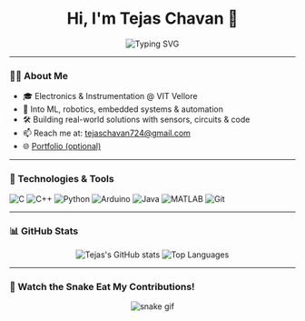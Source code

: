<h1 align="center">Hi, I'm Tejas Chavan 👋</h1>

<p align="center">
  <img src="https://readme-typing-svg.herokuapp.com?font=Fira+Code&size=24&pause=1000&center=true&vCenter=true&multiline=true&width=435&height=60&lines=Electronics+%7C+ML+%7C+DSA+%7C+Robotics+enthusiast" alt="Typing SVG" />
</p>

---

### 🧑‍💻 About Me

- 🎓 Electronics & Instrumentation @ VIT Vellore  
- 🤖 Into ML, robotics, embedded systems & automation  
- 🛠 Building real-world solutions with sensors, circuits & code  
- 📫 Reach me at: tejaschavan724@gmail.com  
- 🌐 [Portfolio (optional)](https://your-portfolio-link.com)

---

### 🔧 Technologies & Tools

![C](https://img.shields.io/badge/C-00599C?style=flat&logo=c&logoColor=white)
![C++](https://img.shields.io/badge/C++-00599C?style=flat&logo=c%2B%2B&logoColor=white)
![Python](https://img.shields.io/badge/Python-3776AB?style=flat&logo=python&logoColor=white)
![Arduino](https://img.shields.io/badge/Arduino-00979D?style=flat&logo=arduino&logoColor=white)
![Java](https://img.shields.io/badge/Java-ED8B00?style=flat&logo=java&logoColor=white)
![MATLAB](https://img.shields.io/badge/MATLAB-0076A8?style=flat&logo=mathworks&logoColor=white)
![Git](https://img.shields.io/badge/Git-F05032?style=flat&logo=git&logoColor=white)

---

### 📊 GitHub Stats

<p align="center">
  <img src="https://github-readme-stats.vercel.app/api?username=tejaschavan724&show_icons=true&theme=radical" alt="Tejas's GitHub stats" />
  <img src="https://github-readme-stats.vercel.app/api/top-langs/?username=tejaschavan724&layout=compact&theme=radical" alt="Top Languages" />
</p>

---

### 🐍 Watch the Snake Eat My Contributions!

<p align="center">
  <img src="https://raw.githubusercontent.com/tejaschavan724/tejaschavan724/output/github-contribution-grid-snake.svg" alt="snake gif" />
</p>
